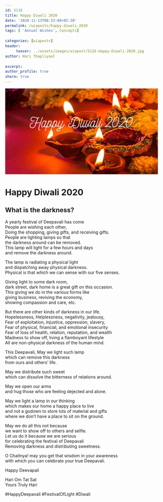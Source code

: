 ```yaml
--- 
id: 5116 
title: Happy Diwali 2020
date: '2020-11-13T08:33:00+05:30'
permalink: /wiaposts/happy-diwali-2020
tags: [ 'Annual Wishes', Concepts]

categories: [wiaposts] 
header:
     teaser: ../assets/images/wiapost/5116-Happy-Diwali-2020.jpg
author: Hari Thapliyaal 

excerpt:  
author_profile: true 
share: true 
---
```


![Happy Diwali 2020](../assets/images/wiapost/5116-Happy-Diwali-2020.jpg)     
   
# Happy Diwali 2020

## What is the darkness?
   
A yearly festival of Deepavali has come  
People are wishing each other,  
Doing the shopping, giving gifts, and receiving gifts.  
People are lighting lamps so that  
the darkness around can be removed.  
This lamp will light for a few hours and days  
and remove the darkness around.

The lamp is radiating a physical light  
and dispatching away physical darkness.  
Physical is that which we can sense with our five senses.

Giving light to some dark room,  
dark street, dark home is a great gift on this occasion.  
This giving we do in the various forms like  
giving business, reviving the economy,  
showing compassion and care, etc.

But there are other kinds of darkness in our life.  
Hopelessness, Helplessness, negativity, jealousy,  
Fear of exploitation, injustice, oppression, slavery,  
Fear of physical, financial, and emotional insecurity  
Fear of loss of health, relation, reputation, and wealth  
Madness to show off, living a flamboyant lifestyle  
All are non-physical darkness of the human mind.

This Deepavali, May we light such lamp  
which can remove this darkness  
from ours and others’ life.

May we distribute such sweet  
which can dissolve the bitterness of relations around.

May we open our arms  
and hug those who are feeling dejected and alone.

May we light a lamp in our thinking  
which makes our home a happy place to live  
and not a godown to store lots of material and gifts  
where we don’t have a place to sit on the ground.

May we do all this not because  
we want to show off to others and selfie.  
Let us do it because we are serious  
for celebrating the festival of Deepavali  
Removing darkness and distributing sweetness.

O Chaitnya! may you get that wisdom in your awareness  
with which you can celebrate your true Deepavali.

Happy Deevapali

Hari Om Tat Sat  
Yours Truly Hari

#HappyDeepavali #FestivalOfLight #Diwali


